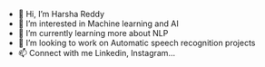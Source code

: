 - 👋 Hi, I’m Harsha Reddy
- 👀 I’m interested in Machine learning and AI
- 🌱 I’m currently learning more about NLP
- 💞️ I’m looking to work on Automatic speech recognition projects
- 📫 Connect with me Linkedin, Instagram...

<!---
harsharupendra/harsharupendra is a ✨ special ✨ repository because its `README.md` (this file) appears on your GitHub profile.
You can click the Preview link to take a look at your changes.
--->
